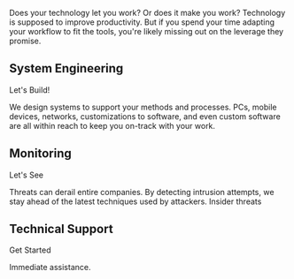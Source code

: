 Does your technology let you work? Or does it make you work?
Technology is supposed to improve productivity. But if you spend your time adapting your workflow to fit
the tools, you're likely missing out on the leverage they promise.

## System Engineering

<span class="button">Let's Build!</span>

We design systems to support your methods and processes. PCs, mobile devices, networks, customizations to
software, and even custom software are all within reach to keep you on-track with your work.

## Monitoring

<span class="button">Let's See</span>

Threats can derail entire companies. By detecting intrusion attempts, we stay ahead of the latest techniques
used by attackers. Insider threats

## Technical Support

<span class="button">Get Started</span>

Immediate assistance.
